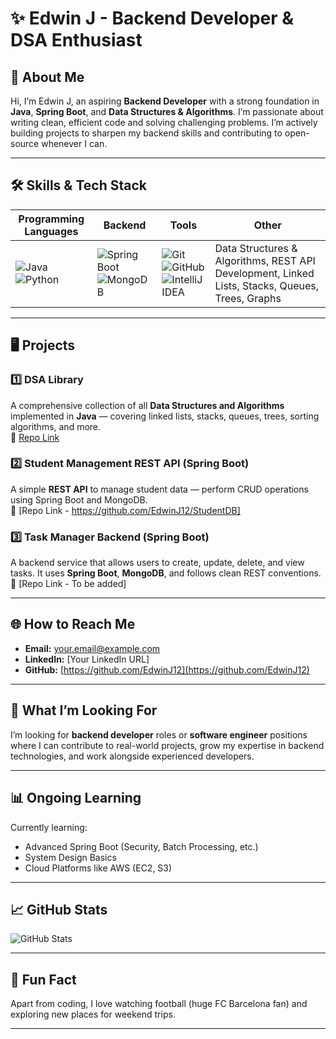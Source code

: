 # ✨ Edwin J - Backend Developer & DSA Enthusiast

## 🚀 About Me

Hi, I’m Edwin J, an aspiring **Backend Developer** with a strong foundation in **Java**, **Spring Boot**, and **Data Structures & Algorithms**. I’m passionate about writing clean, efficient code and solving challenging problems. I’m actively building projects to sharpen my backend skills and contributing to open-source whenever I can.

---

## 🛠️ Skills & Tech Stack

| Programming Languages | Backend | Tools | Other |
|---|---|---|---|
| ![Java](https://img.shields.io/badge/Java-%23ED8B00.svg?style=for-the-badge&logo=openjdk&logoColor=white) ![Python](https://img.shields.io/badge/Python-3670A0?style=for-the-badge&logo=python&logoColor=ffdd54) | ![Spring Boot](https://img.shields.io/badge/Spring%20Boot-6DB33F?style=for-the-badge&logo=spring-boot&logoColor=white) ![MongoDB](https://img.shields.io/badge/MongoDB-4EA94B?style=for-the-badge&logo=mongodb&logoColor=white) | ![Git](https://img.shields.io/badge/Git-F05032.svg?style=for-the-badge&logo=git&logoColor=white) ![GitHub](https://img.shields.io/badge/GitHub-181717.svg?style=for-the-badge&logo=github&logoColor=white) ![IntelliJ IDEA](https://img.shields.io/badge/IntelliJ_IDEA-000000.svg?style=for-the-badge&logo=intellij-idea&logoColor=white) | Data Structures & Algorithms, REST API Development, Linked Lists, Stacks, Queues, Trees, Graphs |



---

## 🖥️ Projects

### 1️⃣ DSA Library
A comprehensive collection of all **Data Structures and Algorithms** implemented in **Java** — covering linked lists, stacks, queues, trees, sorting algorithms, and more.  
🔗 [Repo Link](https://github.com/EdwinJ12/DSA)

### 2️⃣ Student Management REST API (Spring Boot)
A simple **REST API** to manage student data — perform CRUD operations using Spring Boot and MongoDB.  
🔗 [Repo Link - https://github.com/EdwinJ12/StudentDB]

### 3️⃣ Task Manager Backend (Spring Boot)
A backend service that allows users to create, update, delete, and view tasks. It uses **Spring Boot**, **MongoDB**, and follows clean REST conventions.  
🔗 [Repo Link - To be added]

---

## 🌐 How to Reach Me

- **Email:** your.email@example.com
- **LinkedIn:** [Your LinkedIn URL]
- **GitHub:** [https://github.com/EdwinJ12](https://github.com/EdwinJ12)

---

## 🎯 What I’m Looking For

I’m looking for **backend developer** roles or **software engineer** positions where I can contribute to real-world projects, grow my expertise in backend technologies, and work alongside experienced developers.

---

## 📊 Ongoing Learning

Currently learning:  
- Advanced Spring Boot (Security, Batch Processing, etc.)
- System Design Basics
- Cloud Platforms like AWS (EC2, S3)

---

## 📈 GitHub Stats

![GitHub Stats](https://github-readme-stats.vercel.app/api?username=EdwinJ12&show_icons=true&theme=radical)

---

## 🎨 Fun Fact

Apart from coding, I love watching football (huge FC Barcelona fan) and exploring new places for weekend trips.

---

